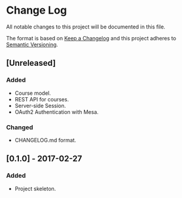# Change Log
All notable changes to this project will be documented in this file.

The format is based on [Keep a Changelog](http://keepachangelog.com/)
and this project adheres to [Semantic Versioning](http://semver.org/).

## [Unreleased]
### Added
-   Course model.
-   REST API for courses.
-   Server-side Session.
-   OAuth2 Authentication with Mesa.

### Changed
-   CHANGELOG.md format.

## [0.1.0] - 2017-02-27
### Added
-   Project skeleton.
